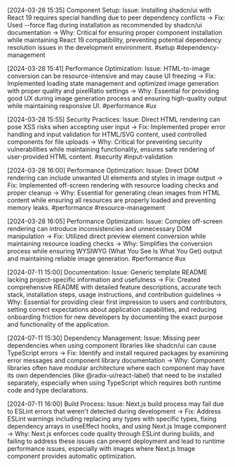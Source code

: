 [2024-03-28 15:35] Component Setup: Issue: Installing shadcn/ui with React 19 requires special handling due to peer dependency conflicts → Fix: Used --force flag during installation as recommended by shadcn/ui documentation → Why: Critical for ensuring proper component installation while maintaining React 19 compatibility, preventing potential dependency resolution issues in the development environment. #setup #dependency-management 

[2024-03-28 15:41] Performance Optimization: Issue: HTML-to-image conversion can be resource-intensive and may cause UI freezing → Fix: Implemented loading state management and optimized image generation with proper quality and pixelRatio settings → Why: Essential for providing good UX during image generation process and ensuring high-quality output while maintaining responsive UI. #performance #ux 

[2024-03-28 15:55] Security Practices: Issue: Direct HTML rendering can pose XSS risks when accepting user input → Fix: Implemented proper error handling and input validation for HTML/SVG content, used controlled components for file uploads → Why: Critical for preventing security vulnerabilities while maintaining functionality, ensures safe rendering of user-provided HTML content. #security #input-validation

[2024-03-28 16:00] Performance Optimization: Issue: Direct DOM rendering can include unwanted UI elements and styles in image output → Fix: Implemented off-screen rendering with resource loading checks and proper cleanup → Why: Essential for generating clean images from HTML content while ensuring all resources are properly loaded and preventing memory leaks. #performance #resource-management

[2024-03-28 16:05] Performance Optimization: Issue: Complex off-screen rendering can introduce inconsistencies and unnecessary DOM manipulation → Fix: Utilized direct preview element conversion while maintaining resource loading checks → Why: Simplifies the conversion process while ensuring WYSIWYG (What You See Is What You Get) output and maintaining reliable image generation. #performance #ux

[2024-07-11 15:00] Documentation: Issue: Generic template README lacking project-specific information and usefulness → Fix: Created comprehensive README with detailed feature descriptions, accurate tech stack, installation steps, usage instructions, and contribution guidelines → Why: Essential for providing clear first impression to users and contributors, setting correct expectations about application capabilities, and reducing onboarding friction for new developers by documenting the exact purpose and functionality of the application.

[2024-07-11 15:30] Dependency Management: Issue: Missing peer dependencies when using component libraries like shadcn/ui can cause TypeScript errors → Fix: Identify and install required packages by examining error messages and component library documentation → Why: Component libraries often have modular architecture where each component may have its own dependencies (like @radix-ui/react-label) that need to be installed separately, especially when using TypeScript which requires both runtime code and type declarations.

[2024-07-11 16:00] Build Process: Issue: Next.js build process may fail due to ESLint errors that weren't detected during development → Fix: Address ESLint warnings including replacing any types with specific types, fixing dependency arrays in useEffect hooks, and using Next.js Image component → Why: Next.js enforces code quality through ESLint during builds, and failing to address these issues can prevent deployment and lead to runtime performance issues, especially with images where Next.js Image component provides automatic optimization.